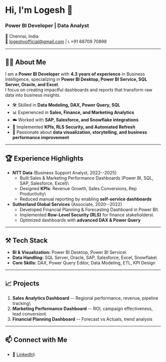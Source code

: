 # Hi, I'm Logesh 👋

### Power BI Developer \| Data Analyst

📍 Chennai, India\
📧 logeshvofficial@gmail.com \| 📞 +91 88709 70898

------------------------------------------------------------------------

## 👨‍💻 About Me

I am a **Power BI Developer** with **4.3 years of experience** in
Business Intelligence, specializing in **Power BI Desktop, Power BI
Service, SQL Server, Oracle, and Excel**.\
I focus on creating impactful dashboards and reports that transform raw
data into business insights.

-   🛠 Skilled in **Data Modeling, DAX, Power Query, SQL**
-   📊 Experienced in **Sales, Finance, and Marketing Analytics**
-   ☁️ Worked with **SAP, Salesforce, and Snowflake integrations**
-   🔑 Implemented **KPIs, RLS Security, and Automated Refresh**
-   🚀 Passionate about **data visualization, storytelling, and business
    performance improvement**

------------------------------------------------------------------------

## 🏆 Experience Highlights

-   **NTT Data** (Business Support Analyst, 2022--2025)
    -   Built Sales & Marketing Performance Dashboards (Power BI, SQL,
        SAP, Salesforce, Excel)\
    -   Designed **KPIs**: Revenue Growth, Sales Conversions, Rep
        Productivity\
    -   Reduced manual reporting by enabling **self-service dashboards**
-   **Sutherland Global Services** (Associate, 2020--2022)
    -   Developed Financial Planning & Forecasting Dashboard in Power
        BI\
    -   Implemented **Row-Level Security (RLS)** for finance
        stakeholders\
    -   Optimized dashboards with **advanced DAX & Power Query**

------------------------------------------------------------------------

## ⚒️ Tech Stack

-   **BI & Visualization:** Power BI Desktop, Power BI Service\
-   **Data Handling:** SQL Server, Oracle, SAP, Salesforce, Excel,
    Snowflake\
-   **Core Skills:** DAX, Power Query Editor, Data Modeling, ETL, KPI
    Design

------------------------------------------------------------------------

## 📈 Projects

1.  **Sales Analytics Dashboard** -- Regional performance, revenue,
    pipeline tracking\
2.  **Marketing Performance Dashboard** -- ROI, campaign effectiveness,
    lead conversion\
3.  **Financial Planning Dashboard** -- Forecast vs Actuals, trend
    analysis

------------------------------------------------------------------------

## 📫 Connect with Me

-   💼 [LinkedIn](https://www.linkedin.com/in/logesh-v-0282b837b/)\
